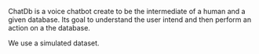 ChatDb is a voice chatbot create to be the intermediate of a human and a given database. 
Its goal to understand the user intend and then perform an action on a the database.

We use a simulated dataset.
